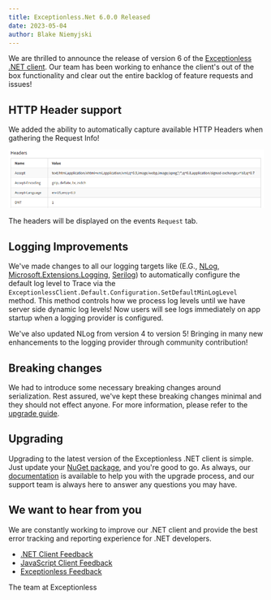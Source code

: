 ```yaml
---
title: Exceptionless.Net 6.0.0 Released
date: 2023-05-04
author: Blake Niemyjski
---
```


We are thrilled to announce the release of version 6 of the
[Exceptionless .NET client](https://github.com/exceptionless/Exceptionless.Net).
Our team has been working to enhance the client's out of the box functionality
and clear out the entire backlog of feature requests and issues!

## HTTP Header support

We added the ability to automatically capture available HTTP Headers when
gathering the Request Info!

![Request Info Headers](../../assets/img/news/request-info-headers.png)

The headers will be displayed on the events `Request` tab.

## Logging Improvements

We've made changes to all our logging targets like (E.G.,
[NLog](https://www.nuget.org/packages/Exceptionless.NLog),
[Microsoft.Extensions.Logging](https://www.nuget.org/packages/Exceptionless.Extensions.Logging),
[Serilog](https://www.nuget.org/packages/Serilog.Sinks.Exceptionless)) to
automatically configure the default log level to Trace via the
`ExceptionlessClient.Default.Configuration.SetDefaultMinLogLevel` method. This
method controls how we process log levels until we have server side dynamic
log levels! Now users will see logs immediately on app startup when a logging
provider is configured.

We've also updated NLog from version 4 to version 5! Bringing in many new
enhancements to the logging provider through community contribution!

## Breaking changes

We had to introduce some necessary breaking changes around serialization. Rest
assured, we've kept these breaking changes minimal and they should not effect
anyone. For more information, please refer to the
[upgrade guide](https://exceptionless.com/docs/clients/dotnet/upgrading/).

## Upgrading

Upgrading to the latest version of the Exceptionless .NET client is simple. Just
update your [NuGet package](https://www.nuget.org/packages/Exceptionless/), and
you're good to go. As always, our
[documentation](https://exceptionless.com/docs/clients/dotnet/upgrading/) is
available to help you with the upgrade process, and our support team is always
here to answer any questions you may have.

## We want to hear from you

We are constantly working to improve our .NET client and provide the best error
tracking and reporting experience for .NET developers.

* [.NET Client Feedback](https://github.com/exceptionless/Exceptionless.Net/issues/new)
* [JavaScript Client Feedback](https://github.com/exceptionless/Exceptionless.JavaScript/issues/new)
* [Exceptionless Feedback](https://github.com/exceptionless/exceptionless/issues/new)

The team at Exceptionless
